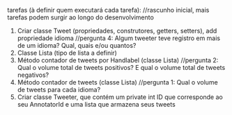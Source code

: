 tarefas (à definir quem executará cada tarefa):
//rascunho inicial, mais tarefas podem surgir ao longo do desenvolvimento

1. Criar classe Tweet (propriedades, construtores, getters, setters), add propriedade idioma //pergunta 4: Algum tweeter teve registro em mais de um idioma? Qual, quais e/ou quantos?
2. Classe Lista (tipo de lista a definir) 
3. Método contador de tweets por Handlabel (classe Lista) //pergunta 2: Qual o volume total de tweets positivos? E qual o volume total de tweets negativos?
4. Método contador de tweets (classe Lista) //pergunta 1: Qual o volume de tweets para cada idioma?
5. Criar classe Tweeter, que contém um private int ID que corresponde ao seu AnnotatorId e uma lista que armazena seus tweets
